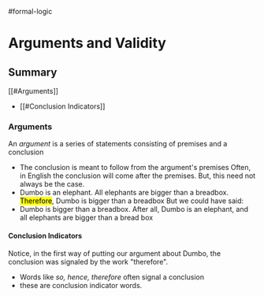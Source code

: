 #formal-logic
# Arguments and Validity
## Summary
[[#Arguments]]
- [[#Conclusion Indicators]]

### Arguments
An *argument* is a series of statements consisting of premises and a conclusion
- The conclusion is meant to follow from the argument's premises
Often, in English the conclusion will come after the premises. But, this need not always be the case.
- Dumbo is an elephant. All elephants are bigger than a breadbox. <Mark>Therefore</Mark>, Dumbo is bigger than a breadbox
But we could have said:
- Dumbo is bigger than a breadbox. After all, Dumbo is an elephant, and all elephants are bigger than a bread box

#### Conclusion Indicators
Notice, in the first way of putting our argument about Dumbo, the conclusion was signaled by the work "therefore".
- Words like *so, hence, therefore* often signal a conclusion
- these are conclusion indicator words.
